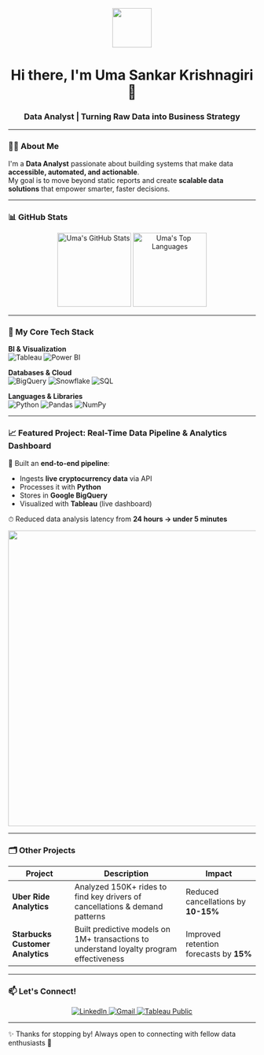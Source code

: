 <!-- Animated Intro -->
<div align="center">
  <img src="https://media.giphy.com/media/L1R1tvI9svkIWwpYxT/giphy.gif" width="80px" />
  <h1>Hi there, I'm Uma Sankar Krishnagiri 👋</h1>
  <h3>Data Analyst | Turning Raw Data into Business Strategy</h3>
</div>

---

### 👨‍💻 About Me  
I'm a **Data Analyst** passionate about building systems that make data **accessible, automated, and actionable**.  
My goal is to move beyond static reports and create **scalable data solutions** that empower smarter, faster decisions.  

---

### 📊 GitHub Stats  
<p align="center">
  <img src="https://github-readme-stats.vercel.app/api?username=UmaSankarKrishnagiri&show_icons=true&theme=dark&hide_border=true&count_private=true" alt="Uma's GitHub Stats" height="150"/>
  <img src="https://github-readme-stats.vercel.app/api/top-langs/?username=UmaSankarKrishnagiri&layout=compact&theme=dark&hide_border=true" alt="Uma's Top Languages" height="150"/>
</p>

---

### 🚀 My Core Tech Stack  

**BI & Visualization**  
![Tableau](https://img.shields.io/badge/Tableau-E97627?style=for-the-badge&logo=tableau&logoColor=white)
![Power BI](https://img.shields.io/badge/PowerBI-F2C811?style=for-the-badge&logo=powerbi&logoColor=black)

**Databases & Cloud**  
![BigQuery](https://img.shields.io/badge/BigQuery-669DF6?style=for-the-badge&logo=googlebigquery&logoColor=white)
![Snowflake](https://img.shields.io/badge/Snowflake-29B5E8?style=for-the-badge&logo=snowflake&logoColor=white)
![SQL](https://img.shields.io/badge/SQL-00758F?style=for-the-badge&logo=database&logoColor=white)

**Languages & Libraries**  
![Python](https://img.shields.io/badge/Python-3776AB?style=for-the-badge&logo=python&logoColor=white)
![Pandas](https://img.shields.io/badge/Pandas-150458?style=for-the-badge&logo=pandas&logoColor=white)
![NumPy](https://img.shields.io/badge/Numpy-013243?style=for-the-badge&logo=numpy&logoColor=white)

---

### 📈 Featured Project: Real-Time Data Pipeline & Analytics Dashboard  

🚀 Built an **end-to-end pipeline**:  
- Ingests **live cryptocurrency data** via API  
- Processes it with **Python**  
- Stores in **Google BigQuery**  
- Visualized with **Tableau** (live dashboard)  

⏱ Reduced data analysis latency from **24 hours → under 5 minutes**  

<img src="https://raw.githubusercontent.com/UmaSankarKrishnagiri/Portfolio/main/assets/tableau_dashboard.png" width="600px"/>

---

### 🗂️ Other Projects  

| Project | Description | Impact |
|---------|-------------|--------|
| **Uber Ride Analytics** | Analyzed 150K+ rides to find key drivers of cancellations & demand patterns | Reduced cancellations by **10-15%** |
| **Starbucks Customer Analytics** | Built predictive models on 1M+ transactions to understand loyalty program effectiveness | Improved retention forecasts by **15%** |

---

### 📫 Let's Connect!  

<p align="center">
  <a href="https://www.linkedin.com/in/umasankar-krishnagiri-75a953209/" target="_blank">
    <img src="https://img.shields.io/badge/LinkedIn-0077B5?style=for-the-badge&logo=linkedin&logoColor=white" alt="LinkedIn"/>
  </a>
  <a href="mailto:umasankarkrishnagiri@gmail.com">
    <img src="https://img.shields.io/badge/Gmail-D14836?style=for-the-badge&logo=gmail&logoColor=white" alt="Gmail"/>
  </a>
  <a href="[YOUR_TABLEAU_PUBLIC_PROFILE_LINK]" target="_blank">
    <img src="https://img.shields.io/badge/Tableau_Public-E97627?style=for-the-badge&logo=tableau&logoColor=white" alt="Tableau Public"/>
  </a>
</p>

---
✨ Thanks for stopping by! Always open to connecting with fellow data enthusiasts 🚀
